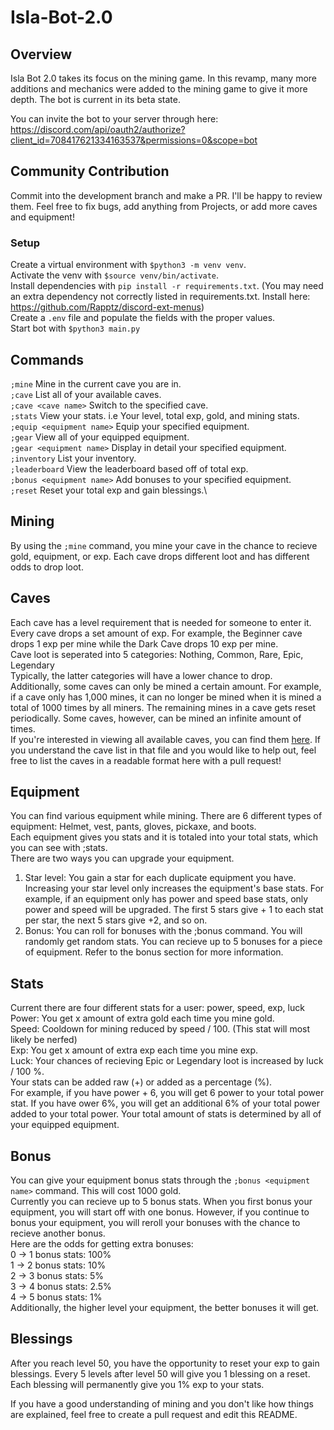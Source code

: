 # Isla-Bot-2.0

## Overview

Isla Bot 2.0 takes its focus on the mining game. In this revamp, many more additions and mechanics were added to the mining game to give it more depth. 
The bot is current in its beta state.

You can invite the bot to your server through here: https://discord.com/api/oauth2/authorize?client_id=708417621334163537&permissions=0&scope=bot

## Community Contribution
Commit into the development branch and make a PR. I'll be happy to review them.
Feel free to fix bugs, add anything from Projects, or add more caves and equipment!

### Setup
Create a virtual environment with `$python3 -m venv venv`.\
Activate the venv with `$source venv/bin/activate`.\
Install dependencies with `pip install -r requirements.txt`. (You may need an extra dependency not correctly listed in requirements.txt. Install here: https://github.com/Rapptz/discord-ext-menus) \
Create a `.env` file and populate the fields with the proper values.\
Start bot with `$python3 main.py`

## Commands

`;mine` Mine in the current cave you are in.\
`;cave` List all of your available caves.\
`;cave <cave name>` Switch to the specified cave.\
`;stats` View your stats. i.e Your level, total exp, gold, and mining stats.\
`;equip <equipment name>` Equip your specified equipment.\
`;gear` View all of your equipped equipment.\
`;gear <equipment name>` Display in detail your specified equipment.\
`;inventory` List your inventory.\
`;leaderboard` View the leaderboard based off of total exp.\
`;bonus <equipment name>` Add bonuses to your specified equipment.\
`;reset` Reset your total exp and gain blessings.\

## Mining
By using the `;mine` command, you mine your cave in the chance to recieve gold, equipment, or exp. Each cave drops different loot and has different odds to drop loot.

## Caves
Each cave has a level requirement that is needed for someone to enter it. Every cave drops a set amount of exp. For example, the Beginner cave drops 1 exp per mine while the Dark Cave drops 10 exp per mine.\
Cave loot is seperated into 5 categories: Nothing, Common, Rare, Epic, Legendary\
Typically, the latter categories will have a lower chance to drop.\
Additionally, some caves can only be mined a certain amount. For example, if a cave only has 1,000 mines, it can no longer be mined when it is mined a total of 1000 times by all miners. The remaining mines in a cave gets reset periodically. Some caves, however, can be mined an infinite amount of times.\
If you're interested in viewing all available caves, you can find them [here](https://github.com/kanedu828/Isla-Bot-2.0/blob/master/data/caves.py).
If you understand the cave list in that file and you would like to help out, feel free to list the caves in a readable format here with a pull request!

## Equipment
You can find various equipment while mining. There are 6 different types of equipment: Helmet, vest, pants, gloves, pickaxe, and boots.\
Each equipment gives you stats and it is totaled into your total stats, which you can see with ;stats.\
There are two ways you can upgrade your equipment.
1. Star level: You gain a star for each duplicate equipment you have. Increasing your star level only increases the equipment's base stats. For example, if an equipment only has power and speed base stats, only power and speed will be upgraded. The first 5 stars give + 1 to each stat per star, the next 5 stars give +2, and so on.
2. Bonus: You can roll for bonuses with the ;bonus <equipment name> command. You will randomly get random stats. You can recieve up to 5 bonuses for a piece of equipment. Refer to the bonus section for more information.

## Stats
Current there are four different stats for a user: power, speed, exp, luck\
Power: You get x amount of extra gold each time you mine gold.\
Speed: Cooldown for mining reduced by speed / 100. (This stat will most likely be nerfed)\
Exp: You get x amount of extra exp each time you mine exp.\
Luck: Your chances of recieving Epic or Legendary loot is increased by luck / 100 %.\
Your stats can be added raw (+) or added as a percentage (%).\
For example, if you have power + 6, you will get 6 power to your total power stat. If you have ower 6%, you will get an additional 6% of your total power added to your total power.
Your total amount of stats is determined by all of your equipped equipment.

## Bonus
You can give your equipment bonus stats through the `;bonus <equipment name>` command. This will cost 1000 gold.\
Currently you can recieve up to 5 bonus stats. When you first bonus your equipment, you will start off with one bonus. However, if you continue to bonus your equipment, you will reroll your bonuses with the chance to recieve another bonus.\
Here are the odds for getting extra bonuses:\
0 -> 1 bonus stats: 100%\
1 -> 2 bonus stats: 10%\
2 -> 3 bonus stats: 5%\
3 -> 4 bonus stats: 2.5%\
4 -> 5 bonus stats: 1%\
Additionally, the higher level your equipment, the better bonuses it will get.
  
## Blessings
After you reach level 50, you have the opportunity to reset your exp to gain blessings. Every 5 levels after level 50 will give you 1 blessing on a reset. Each blessing will permanently give you 1% exp to your stats.

If you have a good understanding of mining and you don't like how things are explained, feel free to create a pull request and edit this README.

